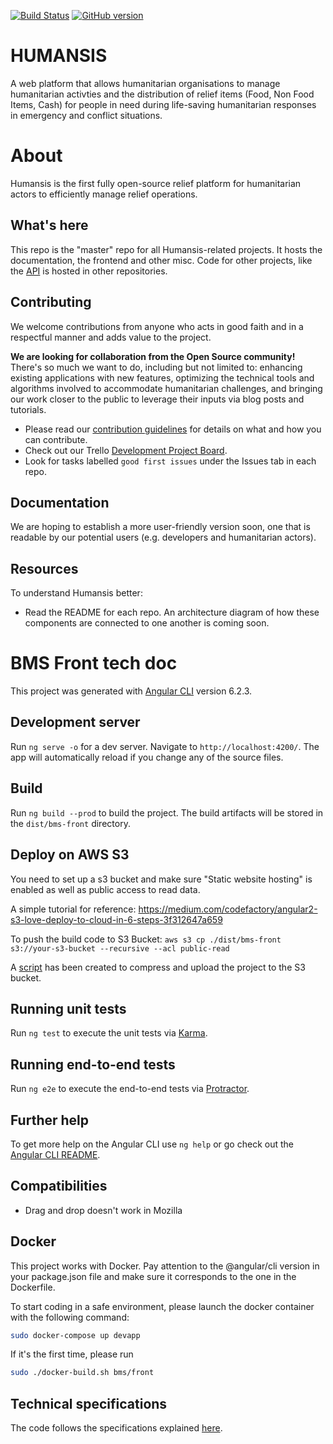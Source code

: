 [![Build Status](https://travis-ci.com/humansis/front.svg?branch=develop)](https://travis-ci.com/humansis/front)
[![GitHub version](https://badge.fury.io/gh/ReliefApplications%2Fbms_front.svg)](https://badge.fury.io/gh/ReliefApplications%2Fbms_front)

HUMANSIS
==============
A web platform that allows humanitarian organisations to manage humanitarian activties and the distribution of relief items (Food, Non Food Items, Cash) for people in need during life-saving humanitarian responses in emergency and conflict situations.

# About

Humansis is the first fully open-source relief platform for humanitarian actors to efficiently manage relief operations.

## What's here

This repo is the "master" repo for all Humansis-related projects. It hosts
the documentation, the frontend and other misc. Code for other
projects, like the [API](https://github.com/humansis/api) is hosted in other repositories.

## Contributing

We welcome contributions from anyone who acts in good faith and in a respectful manner and adds value to the project.

**We are looking for collaboration from the Open Source community!**
There's so much we want to do, including but not limited to: enhancing existing
applications with new features, optimizing the technical tools and algorithms
involved to accommodate humanitarian challenges, and bringing our work closer to
the public to leverage their inputs via blog posts and tutorials.

* Please read our [contribution guidelines](https://github.com/humansis/bms_front/blob/dev/CONTRIBUTING.md) for details on what and how you can contribute.
* Check out our Trello [Development Project Board](https://trello.com/b/DqrwMZsv/bms).
* Look for tasks labelled `good first issues` under the Issues tab in each repo.


## Documentation

We are hoping to establish a more user-friendly version soon, one that is readable by our potential users (e.g. developers and humanitarian actors).


## Resources

To understand Humansis better:

* Read the README for each repo. An architecture diagram of how these components are connected to one another is coming soon.


# BMS Front tech doc

This project was generated with [Angular CLI](https://github.com/angular/angular-cli) version 6.2.3.

## Development server

Run `ng serve -o` for a dev server. Navigate to `http://localhost:4200/`. The app will automatically reload if you change any of the source files.

## Build

Run `ng build --prod` to build the project. The build artifacts will be stored in the `dist/bms-front` directory.

## Deploy on AWS S3
You need to set up a s3 bucket and make sure "Static website hosting" is enabled as well as public access to read data.

A simple tutorial for reference: https://medium.com/codefactory/angular2-s3-love-deploy-to-cloud-in-6-steps-3f312647a659

To push the build code to S3 Bucket: `aws s3 cp ./dist/bms-front s3://your-s3-bucket --recursive --acl public-read`

A [script](build-deploy.sh) has been created to compress and upload the project to the S3 bucket.

## Running unit tests

Run `ng test` to execute the unit tests via [Karma](https://karma-runner.github.io).

## Running end-to-end tests

Run `ng e2e` to execute the end-to-end tests via [Protractor](http://www.protractortest.org/).

## Further help

To get more help on the Angular CLI use `ng help` or go check out the [Angular CLI README](https://github.com/angular/angular-cli/blob/master/README.md).

## Compatibilities

 - Drag and drop doesn't work in Mozilla


## Docker

This project works with Docker.
Pay attention to the @angular/cli version in your package.json file and make sure it corresponds to the one in the Dockerfile.

To start coding in a safe environment, please launch the docker container with the following command:

```bash
sudo docker-compose up devapp
```

If it's the first time, please run
```bash
sudo ./docker-build.sh bms/front
```

## Technical specifications

The code follows the specifications explained [here](src/app/models/README.md).
